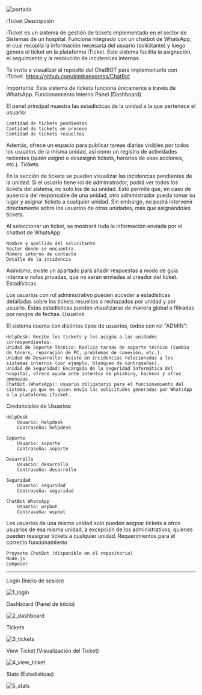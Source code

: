 
![portada](https://github.com/user-attachments/assets/094ba08f-2e14-48f5-bbf0-eb40e1ff4ca7)

iTicket
Descripción

iTicket es un sistema de gestión de tickets implementado en el sector de Sistemas de un hospital. Funciona integrado con un chatbot de WhatsApp, el cual recopila la información necesaria del usuario (solicitante) y luego genera el ticket en la plataforma iTicket. Este sistema facilita la asignación, el seguimiento y la resolución de incidencias internas.

Te invito a visualizar el reposito del ChatBOT para implementarlo con iTicket.
https://github.com/kimbaexpress/ChatBot

Importante: Este sistema de tickets funciona únicamente a través de WhatsApp.
Funcionamiento Interno
Panel (Dashboard)

El panel principal muestra las estadísticas de la unidad a la que pertenece el usuario:

    Cantidad de tickets pendientes
    Cantidad de tickets en proceso
    Cantidad de tickets resueltos

Además, ofrece un espacio para publicar tareas diarias visibles por todos los usuarios de la misma unidad, así como un registro de actividades recientes (quién asignó o desasignó tickets, horarios de esas acciones, etc.).
Tickets

En la sección de tickets se pueden visualizar las incidencias pendientes de la unidad. Si el usuario tiene rol de administrador, podrá ver todos los tickets del sistema, no solo los de su unidad. Esto permite que, en caso de ausencia del responsable de una unidad, otro administrador pueda tomar su lugar y asignar tickets a cualquier unidad. Sin embargo, no podrá intervenir directamente sobre los usuarios de otras unidades, más que asignándoles tickets.

Al seleccionar un ticket, se mostrará toda la información enviada por el chatbot de WhatsApp:

    Nombre y apellido del solicitante
    Sector donde se encuentra
    Número interno de contacto
    Detalle de la incidencia

Asimismo, existe un apartado para añadir respuestas a modo de guía interna o notas privadas, que no serán enviadas al creador del ticket.
Estadísticas

Los usuarios con rol administrativo pueden acceder a estadísticas detalladas sobre los tickets resueltos o rechazados por unidad y por usuario. Estas estadísticas pueden visualizarse de manera global o filtradas por rangos de fechas.
Usuarios

El sistema cuenta con distintos tipos de usuarios, todos con rol "ADMIN":

    HelpDesk: Recibe los tickets y los asigna a las unidades correspondientes.
    Unidad de Soporte Técnico: Realiza tareas de soporte técnico (cambio de tóners, reparación de PC, problemas de conexión, etc.).
    Unidad de Desarrollo: Asiste en incidencias relacionadas a los sistemas internos (por ejemplo, blanqueo de contraseñas).
    Unidad de Seguridad: Encargada de la seguridad informática del hospital, ofrece ayuda ante intentos de phishing, hackeos y otras amenazas.
    ChatBot (WhatsApp): Usuario obligatorio para el funcionamiento del sistema, ya que es quien envía las solicitudes generadas por WhatsApp a la plataforma iTicket.

Credenciales de Usuarios:

    HelpDesk
        Usuario: helpdesk
        Contraseña: helpdesk

    Soporte
        Usuario: soporte
        Contraseña: soporte

    Desarrollo
        Usuario: desarrollo
        Contraseña: desarrollo

    Seguridad
        Usuario: seguridad
        Contraseña: seguridad

    ChatBot WhatsApp
        Usuario: wspbot
        Contraseña: wspbot

Los usuarios de una misma unidad solo pueden asignar tickets a otros usuarios de esa misma unidad, a excepción de los administrativos, quienes pueden reasignar tickets a cualquier unidad.
Requerimientos para el correcto funcionamiento

    Proyecto ChatBot (disponible en el repositorio)
    Node.js
    Composer

_____________________________________________________________________________________________________________________________________________________________________________________________________

Login (Inicio de sesión)

![1_login](https://github.com/user-attachments/assets/91490ad2-4e01-4f1a-ae03-761c9b6e9537)

Dashboard (Panel de inicio)

![2_dashboard](https://github.com/user-attachments/assets/6569f58b-dd50-4591-b8a3-42c74ae97d10)

Tickets

![3_tickets](https://github.com/user-attachments/assets/3c3a3f0b-00e1-4a66-8c4d-df9fc0277bd9)

View Ticket (Visualización del Ticket)

![4_view_ticket](https://github.com/user-attachments/assets/d13a45fc-d322-473b-8556-89da629aaa97)

Stats (Estadisticas)

![5_stats](https://github.com/user-attachments/assets/409dc638-4ef8-4883-8129-333ebbeae6b1)



